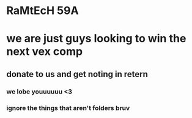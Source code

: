# RaMtEcH 59A
# we are just guys looking to win the next vex comp
## donate to us and get noting in retern
### we lobe youuuuuu <3
### ignore the things that aren't folders bruv

